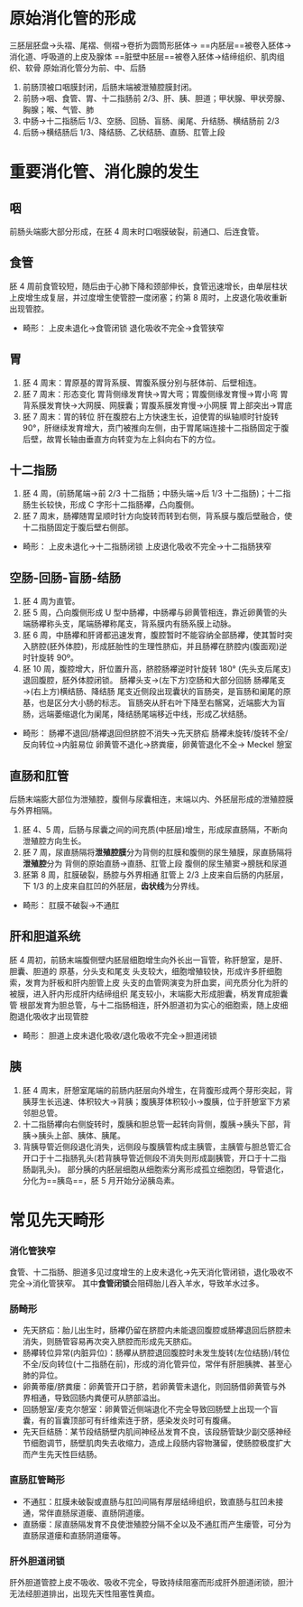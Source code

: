 # 原始消化管的形成
三胚层胚盘→头褶、尾褶、侧褶→卷折为圆筒形胚体→
	==内胚层==被卷入胚体→消化道、呼吸道的上皮及腺体
	==脏壁中胚层==被卷入胚体→结缔组织、肌肉组织、软骨
原始消化管分为前、中、后肠
1. 前肠顶被口咽膜封闭，后肠末端被泄殖腔膜封闭。
2. 前肠→咽、食管、胃、十二指肠前 2/3、肝、胰、胆道；甲状腺、甲状旁腺、胸腺；喉、气管、肺
3. 中肠→十二指肠后 1/3、空肠、回肠、盲肠、阑尾、升结肠、横结肠前 2/3
4. 后肠→横结肠后 1/3、降结肠、乙状结肠、直肠、肛管上段
# 重要消化管、消化腺的发生
## 咽
前肠头端膨大部分形成，在胚 4 周末时口咽膜破裂，前通口、后连食管。
## 食管
胚 4 周前食管较短，随后由于心肺下降和颈部伸长，食管迅速增长，由单层柱状上皮增生成复层，并过度增生使管腔一度闭塞；约第 8 周时，上皮退化吸收重新出现管腔。
- 畸形：
	上皮未退化→食管闭锁
	退化吸收不完全→食管狭窄
## 胃
1. 胚 4 周末：胃原基的胃背系膜、胃腹系膜分别与胚体前、后壁相连。
2. 胚 7 周末：形态变化
	胃背侧缘发育快→胃大弯；胃腹侧缘发育慢→胃小弯
	胃背系膜发育快→大网膜、网膜囊；胃腹系膜发育慢→小网膜
	胃上部突出→胃底
3. 胚 7 周末：胃的转位
	肝在腹腔右上方快速生长，迫使胃的纵轴顺时针旋转 90°，肝继续发育增大，贲门被推向左侧，由于胃尾端连接十二指肠固定于腹后壁，故胃长轴由垂直方向转变为左上斜向右下的方位。
## 十二指肠
1. 胚 4 周，(前肠尾端→前 2/3 十二指肠；中肠头端→后 1/3 十二指肠)；十二指肠生长较快，形成 C 字形十二指肠襻，凸向腹侧。
2. 胚 7 周末，肠襻随胃呈顺时针方向旋转而转到右侧，背系膜与腹后壁融合，使十二指肠固定于腹后壁右侧部。
- 畸形：
	上皮未退化→十二指肠闭锁
	上皮退化吸收不完全→十二指肠狭窄
## 空肠-回肠-盲肠-结肠
1. 胚 4 周为直管。
2. 胚 5 周，凸向腹侧形成 U 型中肠襻，中肠襻与卵黄管相连，靠近卵黄管的头端肠襻称头支，尾端肠襻称尾支，背系膜内有肠系膜上动脉。
3. 胚 6 周，中肠襻和肝肾都迅速发育，腹腔暂时不能容纳全部肠襻，使其暂时突入脐腔(胚外体腔)，形成胚胎性的生理性脐疝，并且肠襻在脐腔内(腹面观)逆时针旋转 90º。
4. 胚 10 周，腹腔增大，肝位置升高，脐腔肠襻逆时针旋转 180° (先头支后尾支)退回腹腔，胚外体腔闭锁。
	肠襻头支→(左下方)空肠和大部分回肠
	肠襻尾支→(右上方)横结肠、降结肠
	尾支近侧段出现囊状的盲肠突，是盲肠和阑尾的原基，也是区分大小肠的标志。
	盲肠突从肝右叶下降至右髂窝，近端膨大为盲肠，远端萎缩退化为阑尾，降结肠尾端移近中线，形成乙状结肠。
- 畸形：
	肠襻不退回/肠襻退回但脐腔不消失→先天脐疝
	肠襻未旋转/旋转不全/反向转位→内脏易位
	卵黄管不退化→脐粪瘘，卵黄管退化不全→ Meckel 憩室
## 直肠和肛管
后肠末端膨大部位为泄殖腔，腹侧与尿囊相连，末端以内、外胚层形成的泄殖腔膜与外界相隔。
1. 胚 4、5 周，后肠与尿囊之间的间充质(中胚层)增生，形成尿直肠隔，不断向泄殖腔方向生长。
2. 胚 7 周，尿直肠隔将**泄殖腔膜**分为背侧的肛膜和腹侧的尿生殖膜，尿直肠隔将**泄殖腔**分为
	背侧的原始直肠→直肠、肛管上段
	腹侧的尿生殖窦→膀胱和尿道
3. 胚第 8 周，肛膜破裂，肠腔与外界相通
肛管上 2/3 上皮来自后肠的内胚层，下 1/3 的上皮来自肛凹的外胚层，**齿状线**为分界线。
- 畸形：
	肛膜不破裂→不通肛
## 肝和胆道系统
胚 4 周初，前肠末端腹侧壁内胚层细胞增生向外长出一盲管，称肝憩室，是肝、胆囊、胆道的
原基，分头支和尾支
	头支较大，细胞增殖较快，形成许多肝细胞索，发育为肝板和肝内胆管上皮
	头支的血管网演变为肝血窦，间充质分化为肝的被膜，进入肝内形成肝内结缔组织
	尾支较小，末端膨大形成胆囊，柄发育成胆囊管
	根部发育为胆总管，与十二指肠相连，肝外胆道初为实心的细胞索，随上皮细胞退化吸收才出现管腔
- 畸形：
	胆道上皮未退化吸收/退化吸收不完全→胆道闭锁
## 胰
1. 胚 4 周末，肝憩室尾端的前肠内胚层向外增生，在背腹形成两个芽形突起，背胰芽生长迅速、体积较大→背胰；腹胰芽体积较小→腹胰，位于肝憩室下方紧邻胆总管。
2. 十二指肠襻向右侧旋转时，腹胰和胆总管一起转向背侧，腹胰→胰头下部，背胰→胰头上部、胰体、胰尾。
3. 背胰导管近侧段退化消失，远侧段与腹胰管构成主胰管，主胰管与胆总管汇合开口于十二指肠乳头(若背胰导管近侧段不消失则形成副胰管，开口于十二指肠副乳头)。
部分胰的内胚层细胞从细胞索分离形成孤立细胞团，导管退化，分化为==胰岛==，胚 5 月开始分泌胰岛素。
# 常见先天畸形
### 消化管狭窄
食管、十二指肠、胆道多见过度增生的上皮未退化→先天消化管闭锁，退化吸收不完全→消化管狭窄。
其中**食管闭锁**会阻碍胎儿吞入羊水，导致羊水过多。
### 肠畸形
- 先天脐疝：胎儿出生时，肠襻仍留在脐腔内未能退回腹腔或肠襻退回后脐腔未消失，则肠管容易再次突入脐腔而形成先天脐疝。
- 肠襻转位异常(内脏异位)：肠襻从脐腔退回腹腔时未发生旋转(左位结肠)/转位不全/反向转位(十二指肠在前)，形成的消化管异位，常伴有肝胆胰脾、甚至心肺的异位。
- 卵黄蒂瘘/脐粪瘘：卵黄管开口于脐，若卵黄管未退化，则回肠借卵黄管与外界相通，导致回肠内粪便可从脐部溢出。
- 回肠憩室/麦克尔憩室：卵黄管近侧端退化不完全导致回肠壁上出现一个盲囊，有的盲囊顶部可有纤维索连于脐，感染发炎时可有腹痛。
- 先天巨结肠：某节段结肠壁内肌间神经丛发育不良，该段肠管缺少副交感神经节细胞调节，肠壁肌肉失去收缩力，造成上段肠内容物潴留，使肠腔极度扩大而产生先天性巨结肠。
### 直肠肛管畸形
- 不通肛：肛膜未破裂或直肠与肛凹间隔有厚层结缔组织，致直肠与肛凹未接通，常伴直肠尿道瘘、直肠阴道瘘。
- 直肠瘘：尿直肠隔发育不良使泄殖腔分隔不全以及不通肛而产生瘘管，可分为直肠尿道瘘和直肠阴道瘘等。
### 肝外胆道闭锁
肝外胆道管腔上皮不吸收、吸收不完全，导致持续阻塞而形成肝外胆道闭锁，胆汁无法经胆道排出，出现先天性阻塞性黄疸。
